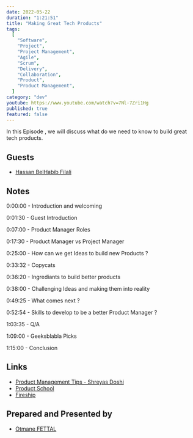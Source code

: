```yaml
---
date: 2022-05-22
duration: "1:21:51"
title: "Making Great Tech Products"
tags:
  [
    "Software",
    "Project",
    "Project Management",
    "Agile",
    "Scrum",
    "Delivery",
    "Collaboration",
    "Product",
    "Product Management",
  ]
category: "dev"
youtube: https://www.youtube.com/watch?v=7Nl-7Zri1Hg
published: true
featured: false
---
```


In this Episode , we will discuss what do we need to know to build great tech products.

## Guests

- [Hassan BelHabib Filali](https://www.linkedin.com/in/hassan-belhabib-filali-0404b418/)

## Notes

0:00:00 - Introduction and welcoming

0:01:30 - Guest Introduction

0:07:00 - Product Manager Roles

0:17:30 - Product Manager vs Project Manager

0:25:00 - How can we get Ideas to build new Products ?

0:33:32 - Copycats

0:36:20 - Ingrediants to build better products

0:38:00 - Challenging Ideas and making them into reality

0:49:25 - What comes next ?

0:52:54 - Skills to develop to be a better Product Manager ?

1:03:35 - Q/A

1:09:00 - Geeksblabla Picks

1:15:00 - Conclusion

## Links

- [Product Management Tips - Shreyas Doshi](https://twitter.com/shreyas)
- [Product School](https://www.productschool.com/)
- [Fireship](https://www.youtube.com/c/Fireship)

## Prepared and Presented by

- [Otmane FETTAL](https://twitter.com/ofettal/)
